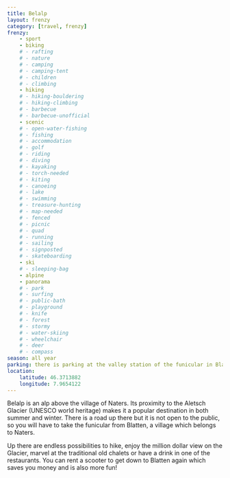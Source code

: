 ```yaml
---
title: Belalp
layout: frenzy
category: [travel, frenzy]
frenzy:
    - sport
    - biking
    # - rafting
    # - nature
    # - camping
    # - camping-tent
    # - children
    # - climbing
    - hiking
    # - hiking-bouldering
    # - hiking-climbing
    # - barbecue
    # - barbecue-unofficial
    - scenic
    # - open-water-fishing
    # - fishing
    # - accommodation
    # - golf
    # - riding
    # - diving
    # - kayaking
    # - torch-needed
    # - kiting
    # - canoeing
    # - lake
    # - swimming
    # - treasure-hunting
    # - map-needed
    # - fenced
    # - picnic
    # - quad
    # - running
    # - sailing
    # - signposted
    # - skateboarding
    - ski
    # - sleeping-bag
    - alpine
    - panorama
    # - park
    # - surfing
    # - public-bath
    # - playground
    # - knife
    # - forest
    # - stormy
    # - water-skiing
    # - wheelchair
    # - deer
    # - compass
season: all year
parking: there is parking at the valley station of the funicular in Blatten
location:
    latitude: 46.3713882
    longitude: 7.9654122
---
```


Belalp is an alp above the village of Naters. Its proximity to the Aletsch Glacier (UNESCO world heritage) makes it a popular destination in both summer and winter. There is a road up there but it is not open to the public, so you will have to take the funicular from Blatten, a village which belongs to Naters.

Up there are endless possibilities to hike, enjoy the million dollar view on the Glacier, marvel at the traditional old chalets or have a drink in one of the restaurants. You can rent a scooter to get down to Blatten again which saves you money and is also more fun!